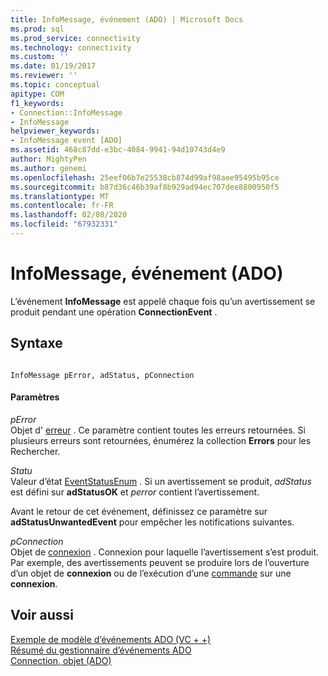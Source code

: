 ```yaml
---
title: InfoMessage, événement (ADO) | Microsoft Docs
ms.prod: sql
ms.prod_service: connectivity
ms.technology: connectivity
ms.custom: ''
ms.date: 01/19/2017
ms.reviewer: ''
ms.topic: conceptual
apitype: COM
f1_keywords:
- Connection::InfoMessage
- InfoMessage
helpviewer_keywords:
- InfoMessage event [ADO]
ms.assetid: 468c87dd-e3bc-4084-9941-94d10743d4e9
author: MightyPen
ms.author: genemi
ms.openlocfilehash: 25eef06b7e25538cb874d99af98aee95495b95ce
ms.sourcegitcommit: b87d36c46b39af8b929ad94ec707dee8800950f5
ms.translationtype: MT
ms.contentlocale: fr-FR
ms.lasthandoff: 02/08/2020
ms.locfileid: "67932331"
---
```

# <a name="infomessage-event-ado"></a>InfoMessage, événement (ADO)
L’événement **InfoMessage** est appelé chaque fois qu’un avertissement se produit pendant une opération **ConnectionEvent** .  
  
## <a name="syntax"></a>Syntaxe  
  
```  
  
InfoMessage pError, adStatus, pConnection  
```  
  
#### <a name="parameters"></a>Paramètres  
 *pError*  
 Objet d' [erreur](../../../ado/reference/ado-api/error-object.md) . Ce paramètre contient toutes les erreurs retournées. Si plusieurs erreurs sont retournées, énumérez la collection **Errors** pour les Rechercher.  
  
 *Statu*  
 Valeur d’état [EventStatusEnum](../../../ado/reference/ado-api/eventstatusenum.md) . Si un avertissement se produit, *adStatus* est défini sur **adStatusOK** et *perror* contient l’avertissement.  
  
 Avant le retour de cet événement, définissez ce paramètre sur **adStatusUnwantedEvent** pour empêcher les notifications suivantes.  
  
 *pConnection*  
 Objet de [connexion](../../../ado/reference/ado-api/connection-object-ado.md) . Connexion pour laquelle l’avertissement s’est produit. Par exemple, des avertissements peuvent se produire lors de l’ouverture d’un objet de **connexion** ou de l’exécution d’une [commande](../../../ado/reference/ado-api/command-object-ado.md) sur une **connexion**.  
  
## <a name="see-also"></a>Voir aussi  
 [Exemple de modèle d’événements ADO (VC + +)](../../../ado/reference/ado-api/ado-events-model-example-vc.md)   
 [Résumé du gestionnaire d’événements ADO](../../../ado/guide/data/ado-event-handler-summary.md)   
 [Connection, objet (ADO)](../../../ado/reference/ado-api/connection-object-ado.md)
